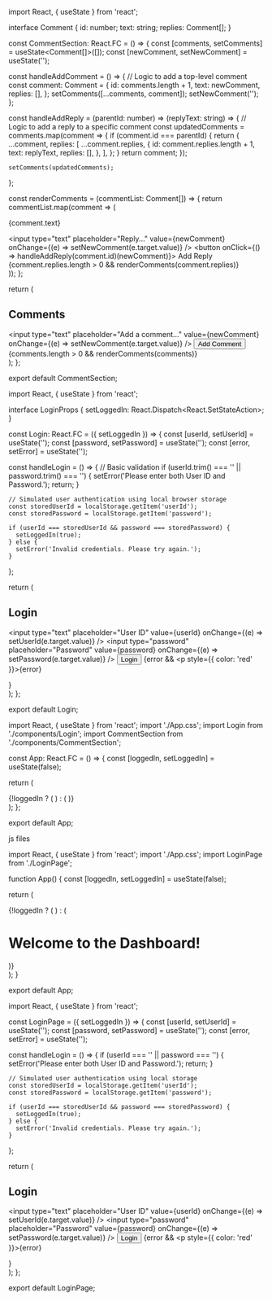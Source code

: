 import React, { useState } from 'react';

interface Comment {
  id: number;
  text: string;
  replies: Comment[];
}

const CommentSection: React.FC = () => {
  const [comments, setComments] = useState<Comment[]>([]);
  const [newComment, setNewComment] = useState<string>('');

  const handleAddComment = () => {
    // Logic to add a top-level comment
    const comment: Comment = {
      id: comments.length + 1,
      text: newComment,
      replies: [],
    };
    setComments([...comments, comment]);
    setNewComment('');
  };

  const handleAddReply = (parentId: number) => (replyText: string) => {
    // Logic to add a reply to a specific comment
    const updatedComments = comments.map(comment => {
      if (comment.id === parentId) {
        return {
          ...comment,
          replies: [
            ...comment.replies,
            {
              id: comment.replies.length + 1,
              text: replyText,
              replies: [],
            },
          ],
        };
      }
      return comment;
    });

    setComments(updatedComments);
  };

  const renderComments = (commentList: Comment[]) => {
    return commentList.map(comment => (
      <div key={comment.id}>
        <p>{comment.text}</p>
        <input
          type="text"
          placeholder="Reply..."
          value={newComment}
          onChange={(e) => setNewComment(e.target.value)}
        />
        <button onClick={() => handleAddReply(comment.id)(newComment)}>
          Add Reply
        </button>
        {comment.replies.length > 0 && renderComments(comment.replies)}
      </div>
    ));
  };

  return (
    <div>
      <h2>Comments</h2>
      <input
        type="text"
        placeholder="Add a comment..."
        value={newComment}
        onChange={(e) => setNewComment(e.target.value)}
      />
      <button onClick={handleAddComment}>Add Comment</button>
      {comments.length > 0 && renderComments(comments)}
    </div>
  );
};

export default CommentSection;













import React, { useState } from 'react';

interface LoginProps {
  setLoggedIn: React.Dispatch<React.SetStateAction<boolean>>;
}

const Login: React.FC<LoginProps> = ({ setLoggedIn }) => {
  const [userId, setUserId] = useState('');
  const [password, setPassword] = useState('');
  const [error, setError] = useState<string>('');

  const handleLogin = () => {
    // Basic validation
    if (userId.trim() === '' || password.trim() === '') {
      setError('Please enter both User ID and Password.');
      return;
    }

    // Simulated user authentication using local browser storage
    const storedUserId = localStorage.getItem('userId');
    const storedPassword = localStorage.getItem('password');

    if (userId === storedUserId && password === storedPassword) {
      setLoggedIn(true);
    } else {
      setError('Invalid credentials. Please try again.');
    }
  };

  return (
    <div>
      <h2>Login</h2>
      <input
        type="text"
        placeholder="User ID"
        value={userId}
        onChange={(e) => setUserId(e.target.value)}
      />
      <input
        type="password"
        placeholder="Password"
        value={password}
        onChange={(e) => setPassword(e.target.value)}
      />
      <button onClick={handleLogin}>Login</button>
      {error && <p style={{ color: 'red' }}>{error}</p>}
    </div>
  );
};

export default Login;

















import React, { useState } from 'react';
import './App.css';
import Login from './components/Login';
import CommentSection from './components/CommentSection';

const App: React.FC = () => {
  const [loggedIn, setLoggedIn] = useState<boolean>(false);

  return (
    <div className="App">
      {!loggedIn ? (
        <Login setLoggedIn={setLoggedIn} />
      ) : (
        <CommentSection />
      )}
    </div>
  );
};

export default App;

















js files 









import React, { useState } from 'react';
import './App.css';
import LoginPage from './LoginPage';

function App() {
  const [loggedIn, setLoggedIn] = useState(false);

  return (
    <div className="App">
      {!loggedIn ? (
        <LoginPage setLoggedIn={setLoggedIn} />
      ) : (
        <h1>Welcome to the Dashboard!</h1>
      )}
    </div>
  );
}

export default App;







import React, { useState } from 'react';

const LoginPage = ({ setLoggedIn }) => {
  const [userId, setUserId] = useState('');
  const [password, setPassword] = useState('');
  const [error, setError] = useState('');

  const handleLogin = () => {
    if (userId === '' || password === '') {
      setError('Please enter both User ID and Password.');
      return;
    }

    // Simulated user authentication using local storage
    const storedUserId = localStorage.getItem('userId');
    const storedPassword = localStorage.getItem('password');

    if (userId === storedUserId && password === storedPassword) {
      setLoggedIn(true);
    } else {
      setError('Invalid credentials. Please try again.');
    }
  };

  return (
    <div>
      <h2>Login</h2>
      <input
        type="text"
        placeholder="User ID"
        value={userId}
        onChange={(e) => setUserId(e.target.value)}
      />
      <input
        type="password"
        placeholder="Password"
        value={password}
        onChange={(e) => setPassword(e.target.value)}
      />
      <button onClick={handleLogin}>Login</button>
      {error && <p style={{ color: 'red' }}>{error}</p>}
    </div>
  );
};

export default LoginPage;

